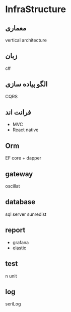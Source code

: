# InfraStructure

## معماری

vertical architecture

## زبان

 c#

## الگو پیاده سازی

 CQRS

## فرانت اند

- MVC
- React native

## Orm

EF core + dapper

## gateway

 oscillat

## database

 sql server sunredist

## report

- grafana
- elastic

## test

 n unit

## log

 seriLog